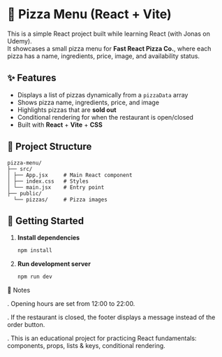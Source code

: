 # 🍕 Pizza Menu (React + Vite)

This is a simple React project built while learning React (with Jonas on Udemy).  
It showcases a small pizza menu for **Fast React Pizza Co.**, where each pizza has a name, ingredients, price, image, and availability status.

## ✨ Features
- Displays a list of pizzas dynamically from a `pizzaData` array
- Shows pizza name, ingredients, price, and image
- Highlights pizzas that are **sold out**
- Conditional rendering for when the restaurant is open/closed
- Built with **React** + **Vite** + **CSS**

## 📂 Project Structure
```
pizza-menu/
├── src/
│ ├── App.jsx     # Main React component
│ ├── index.css   # Styles
│ └── main.jsx    # Entry point
├── public/
  └── pizzas/     # Pizza images
```

## 🚀 Getting Started

1. **Install dependencies**
   ```bash
   npm install

2. **Run development server**
   ```bash
   npm run dev

📝 Notes

. Opening hours are set from 12:00 to 22:00.

. If the restaurant is closed, the footer displays a message instead of the order button.

. This is an educational project for practicing React fundamentals: components, props, lists & keys, conditional rendering.
